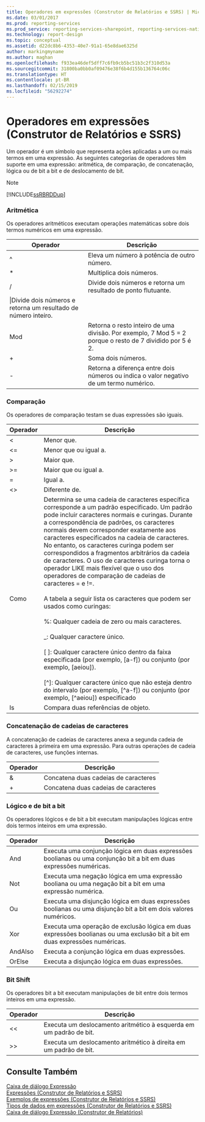```yaml
---
title: Operadores em expressões (Construtor de Relatórios e SSRS) | Microsoft Docs
ms.date: 03/01/2017
ms.prod: reporting-services
ms.prod_service: reporting-services-sharepoint, reporting-services-native
ms.technology: report-design
ms.topic: conceptual
ms.assetid: d22dc8b6-4353-40e7-91a1-65e8dae6325d
author: markingmyname
ms.author: maghan
ms.openlocfilehash: f933ea46def5dff7c6fb9cb5bc51b3c2f310d53a
ms.sourcegitcommit: 31800ba0bb0af09476e38f6b4d155b136764c06c
ms.translationtype: HT
ms.contentlocale: pt-BR
ms.lasthandoff: 02/15/2019
ms.locfileid: "56292274"
---
```

# <a name="operators-in-expressions-report-builder-and-ssrs"></a>Operadores em expressões (Construtor de Relatórios e SSRS)
  Um operador é um símbolo que representa ações aplicadas a um ou mais termos em uma expressão. As seguintes categorias de operadores têm suporte em uma expressão: aritmética, de comparação, de concatenação, lógica ou de bit a bit e de deslocamento de bit.  
  
> [!NOTE]  
>  [!INCLUDE[ssRBRDDup](../../includes/ssrbrddup-md.md)]  
  
### <a name="arithmetic"></a>Aritmética  
 Os operadores aritméticos executam operações matemáticas sobre dois termos numéricos em uma expressão.  
  
|Operador|Descrição|  
|--------------|-----------------|  
|^|Eleva um número à potência de outro número.|  
|*|Multiplica dois números.|  
|/|Divide dois números e retorna um resultado de ponto flutuante.|  
|\|Divide dois números e retorna um resultado de número inteiro.|  
|Mod|Retorna o resto inteiro de uma divisão. Por exemplo, 7 Mod 5 = 2 porque o resto de 7 dividido por 5 é 2.|  
|+|Soma dois números.|  
|-|Retorna a diferença entre dois números ou indica o valor negativo de um termo numérico.|  
  
### <a name="comparison"></a>Comparação  
 Os operadores de comparação testam se duas expressões são iguais.  
  
|Operador|Descrição|  
|--------------|-----------------|  
|<|Menor que.|  
|\<=|Menor que ou igual a.|  
|>|Maior que.|  
|>=|Maior que ou igual a.|  
|=|Igual a.|  
|<>|Diferente de.|  
|Como|Determina se uma cadeia de caracteres específica corresponde a um padrão especificado. Um padrão pode incluir caracteres normais e curingas. Durante a correspondência de padrões, os caracteres normais devem corresponder exatamente aos caracteres especificados na cadeia de caracteres. No entanto, os caracteres curinga podem ser correspondidos a fragmentos arbitrários da cadeia de caracteres. O uso de caracteres curinga torna o operador LIKE mais flexível que o uso dos operadores de comparação de cadeias de caracteres = e !=.<br /><br /> A tabela a seguir lista os caracteres que podem ser usados como curingas:<br /><br /> %: Qualquer cadeia de zero ou mais caracteres.<br /><br /> _: Qualquer caractere único.<br /><br /> [ ]: Qualquer caractere único dentro da faixa especificada (por exemplo, [a-f]) ou conjunto (por exemplo, [aeiou]).<br /><br /> [^]: Qualquer caractere único que não esteja dentro do intervalo (por exemplo, [^a-f]) ou conjunto (por exemplo, [^aeiou]) especificado|  
|Is|Compara duas referências de objeto.|  
  
### <a name="string-concatenation"></a>Concatenação de cadeias de caracteres  
 A concatenação de cadeias de caracteres anexa a segunda cadeia de caracteres à primeira em uma expressão. Para outras operações de cadeia de caracteres, use funções internas.  
  
|Operador|Descrição|  
|--------------|-----------------|  
|&|Concatena duas cadeias de caracteres|  
|+|Concatena duas cadeias de caracteres|  
  
### <a name="logical-and-bitwise"></a>Lógico e de bit a bit  
 Os operadores lógicos e de bit a bit executam manipulações lógicas entre dois termos inteiros em uma expressão.  
  
|Operador|Descrição|  
|--------------|-----------------|  
|And|Executa uma conjunção lógica em duas expressões boolianas ou uma conjunção bit a bit em duas expressões numéricas.|  
|Not|Executa uma negação lógica em uma expressão booliana ou uma negação bit a bit em uma expressão numérica.|  
|Ou|Executa uma disjunção lógica em duas expressões boolianas ou uma disjunção bit a bit em dois valores numéricos.|  
|Xor|Executa uma operação de exclusão lógica em duas expressões boolianas ou uma exclusão bit a bit em duas expressões numéricas.|  
|AndAlso|Executa a conjunção lógica em duas expressões.|  
|OrElse|Executa a disjunção lógica em duas expressões.|  
  
### <a name="bit-shift"></a>Bit Shift  
 Os operadores bit a bit executam manipulações de bit entre dois termos inteiros em uma expressão.  
  
|Operador|Descrição|  
|--------------|-----------------|  
|<\<|Executa um deslocamento aritmético à esquerda em um padrão de bit.|  
|>>|Executa um deslocamento aritmético à direita em um padrão de bit.|  
  
## <a name="see-also"></a>Consulte Também  
 [Caixa de diálogo Expressão](https://msdn.microsoft.com/library/e6c74ccb-4594-4d4f-b958-618d710e34eb)   
 [Expressões &#40;Construtor de Relatórios e SSRS&#41;](../../reporting-services/report-design/expressions-report-builder-and-ssrs.md)   
 [Exemplos de expressões &#40;Construtor de Relatórios e SSRS&#41;](../../reporting-services/report-design/expression-examples-report-builder-and-ssrs.md)   
 [Tipos de dados em expressões &#40;Construtor de Relatórios e SSRS&#41;](../../reporting-services/report-design/data-types-in-expressions-report-builder-and-ssrs.md)   
 [Caixa de diálogo Expressão &#40;Construtor de Relatórios&#41;](https://msdn.microsoft.com/library/e89c4d97-5d41-4b55-8695-79329edac15d)  
  
  
